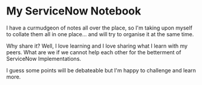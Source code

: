 # My ServiceNow Notebook

I have a curmudgeon of notes all over the place, so I'm taking upon myself to collate them all in one place... and will try to organise it at the same time.

Why share it? Well, I love learning and I love sharing what I learn with my peers. What are we if we cannot help each other for the betterment of ServiceNow Implementations.

I guess some points will be debateable but I'm happy to challenge and learn more.
